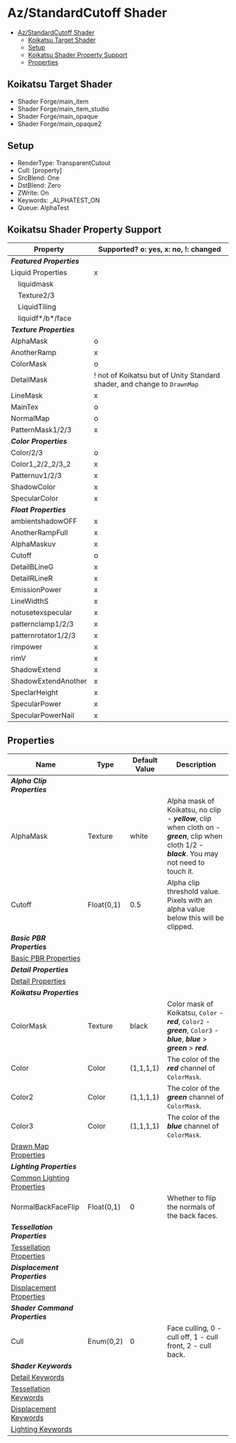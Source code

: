 # Az/StandardCutoff Shader

- [Az/StandardCutoff Shader](#azstandardcutoff-shader)
  - [Koikatsu Target Shader](#koikatsu-target-shader)
  - [Setup](#setup)
  - [Koikatsu Shader Property Support](#koikatsu-shader-property-support)
  - [Properties](#properties)

## Koikatsu Target Shader
- Shader Forge/main_item
- Shader Forge/main_item_studio
- Shader Forge/main_opaque
- Shader Forge/main_opaque2

## Setup
- RenderType: TransparentCutout
- Cull: [property]
- SrcBlend: One
- DstBlend: Zero
- ZWrite: On
- Keywords: _ALPHATEST_ON
- Queue: AlphaTest

## Koikatsu Shader Property Support
| Property                  | Supported? o: yes, x: no, !: changed                                     |
| ------------------------- | ------------------------------------------------------------------------ |
| ***Featured Properties*** |                                                                          |
| Liquid Properties         | x                                                                        |
| &#x3000;liquidmask        |                                                                          |
| &#x3000;Texture2/3        |                                                                          |
| &#x3000;LiquidTiling      |                                                                          |
| &#x3000;liquidf*/b*/face  |                                                                          |
| ***Texture Properties***  |                                                                          |
| AlphaMask                 | o                                                                        |
| AnotherRamp               | x                                                                        |
| ColorMask                 | o                                                                        |
| DetailMask                | ! not of Koikatsu but of Unity Standard shader, and change to `DrawnMap` |
| LineMask                  | x                                                                        |
| MainTex                   | o                                                                        |
| NormalMap                 | o                                                                        |
| PatternMask1/2/3          | x                                                                        |
| ***Color Properties***    |                                                                          |
| Color/2/3                 | o                                                                        |
| Color1_2/2_2/3_2          | x                                                                        |
| Patternuv1/2/3            | x                                                                        |
| ShadowColor               | x                                                                        |
| SpecularColor             | x                                                                        |
| ***Float Properties***    |                                                                          |
| ambientshadowOFF          | x                                                                        |
| AnotherRampFull           | x                                                                        |
| AlphaMaskuv               | x                                                                        |
| Cutoff                    | o                                                                        |
| DetailBLineG              | x                                                                        |
| DetailRLineR              | x                                                                        |
| EmissionPower             | x                                                                        |
| LineWidthS                | x                                                                        |
| notusetexspecular         | x                                                                        |
| patternclamp1/2/3         | x                                                                        |
| patternrotator1/2/3       | x                                                                        |
| rimpower                  | x                                                                        |
| rimV                      | x                                                                        |
| ShadowExtend              | x                                                                        |
| ShadowExtendAnother       | x                                                                        |
| SpeclarHeight             | x                                                                        |
| SpecularPower             | x                                                                        |
| SpecularPowerNail         | x                                                                        |

## Properties
| Name                                                                   | Type       | Default Value | Description                                                                                                                                        |
| ---------------------------------------------------------------------- | ---------- | ------------- | -------------------------------------------------------------------------------------------------------------------------------------------------- |
| ***Alpha Clip Properties***                                            |            |               |                                                                                                                                                    |
| AlphaMask                                                              | Texture    | white         | Alpha mask of Koikatsu, no clip - ***yellow***, clip when cloth on - ***green***, clip when cloth 1/2 - ***black***. You may not need to touch it. |
| Cutoff                                                                 | Float(0,1) | 0.5           | Alpha clip threshold value. Pixels with an alpha value below this will be clipped.                                                                 |
| ***Basic PBR Properties***                                             |            |               |                                                                                                                                                    |
| [Basic PBR Properties](basic_pbr_properties.md)                        |            |               |                                                                                                                                                    |
| ***Detail Properties***                                                |            |               |                                                                                                                                                    |
| [Detail Properties](detail_properties.md#properties)                   |            |               |                                                                                                                                                    |
| ***Koikatsu Properties***                                              |            |               |                                                                                                                                                    |
| ColorMask                                                              | Texture    | black         | Color mask of Koikatsu, `Color` - ***red***, `Color2` - ***green***, `Color3` - ***blue***, ***blue*** > ***green*** > ***red***.                  |
| Color                                                                  | Color      | (1,1,1,1)     | The color of the ***red*** channel of `ColorMask`.                                                                                                 |
| Color2                                                                 | Color      | (1,1,1,1)     | The color of the ***green*** channel of `ColorMask`.                                                                                               |
| Color3                                                                 | Color      | (1,1,1,1)     | The color of the ***blue*** channel of `ColorMask`.                                                                                                |
| [Drawn Map Properties](drawn_map_properties.md)                        |            |               |                                                                                                                                                    |
| ***Lighting Properties***                                              |            |               |                                                                                                                                                    |
| [Common Lighting Properties](common_lighting_properties.md#properties) |            |               |                                                                                                                                                    |
| NormalBackFaceFlip                                                     | Float(0,1) | 0             | Whether to flip the normals of the back faces.                                                                                                     |
| ***Tessellation Properties***                                          |            |               |                                                                                                                                                    |
| [Tessellation Properties](tessellation_properties.md#properties)       |            |               |                                                                                                                                                    |
| ***Displacement Properties***                                          |            |               |                                                                                                                                                    |
| [Displacement Properties](displacement_properties.md#properties)       |            |               |                                                                                                                                                    |
| ***Shader Command Properties***                                        |            |               |                                                                                                                                                    |
| Cull                                                                   | Enum(0,2)  | 0             | Face culling, 0 - cull off, 1 - cull front, 2 - cull back.                                                                                         |
| ***Shader Keywords***                                                  |            |               |                                                                                                                                                    |
| [Detail Keywords](detail_properties.md#keywords)                       |            |               |                                                                                                                                                    |
| [Tessellation Keywords](tessellation_properties.md#keywords)           |            |               |                                                                                                                                                    |
| [Displacement Keywords](displacement_properties.md#keywords)           |            |               |                                                                                                                                                    |
| [Lighting Keywords](common_lighting_properties.md#keywords)            |            |               |                                                                                                                                                    |